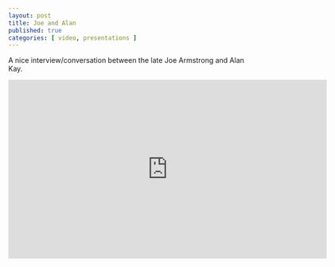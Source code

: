 ```yaml
---
layout: post
title: Joe and Alan
published: true 
categories: [ video, presentations ]
---
```


A nice interview/conversation between the late Joe 
Armstrong and Alan Kay.

<iframe width="640" height="360" src="https://www.youtube.com/embed/fhOHn9TClXY" frameborder="0" allow="accelerometer; autoplay; encrypted-media; gyroscope; picture-in-picture" allowfullscreen></iframe>
